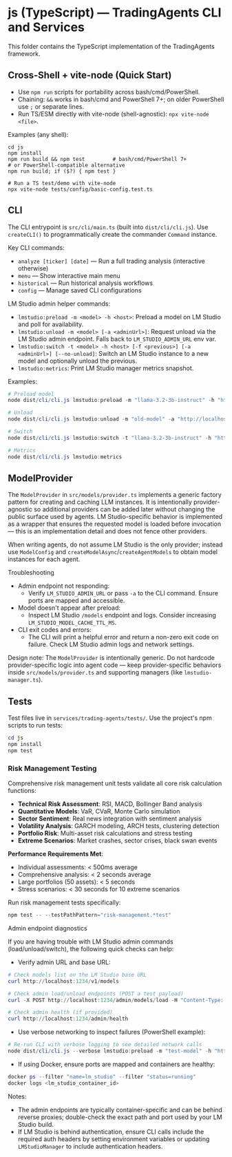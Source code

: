 # js (TypeScript) — TradingAgents CLI and Services

This folder contains the TypeScript implementation of the TradingAgents framework.

## Cross-Shell + vite-node (Quick Start)

- Use `npm run` scripts for portability across bash/cmd/PowerShell.
- Chaining: `&&` works in bash/cmd and PowerShell 7+; on older PowerShell use `;` or separate lines.
- Run TS/ESM directly with vite-node (shell-agnostic): `npx vite-node <file>`.

Examples (any shell):
```
cd js
npm install
npm run build && npm test         # bash/cmd/PowerShell 7+
# or PowerShell-compatible alternative
npm run build; if ($?) { npm test }

# Run a TS test/demo with vite-node
npx vite-node tests/config/basic-config.test.ts
```

## CLI

The CLI entrypoint is `src/cli/main.ts` (built into `dist/cli/cli.js`). Use `createCLI()` to programmatically create the commander `Command` instance.

Key CLI commands:

- `analyze [ticker] [date]` — Run a full trading analysis (interactive otherwise)
- `menu` — Show interactive main menu
- `historical` — Run historical analysis workflows
- `config` — Manage saved CLI configurations

LM Studio admin helper commands:

- `lmstudio:preload -m <model> -h <host>`: Preload a model on LM Studio and poll for availability.
- `lmstudio:unload -m <model> [-a <adminUrl>]`: Request unload via the LM Studio admin endpoint. Falls back to `LM_STUDIO_ADMIN_URL` env var.
- `lmstudio:switch -t <model> -h <host> [-f <previous>] [-a <adminUrl>] [--no-unload]`: Switch an LM Studio instance to a new model and optionally unload the previous.
- `lmstudio:metrics`: Print LM Studio manager metrics snapshot.

Examples:

```powershell
# Preload model
node dist/cli/cli.js lmstudio:preload -m "llama-3.2-3b-instruct" -h "http://localhost:1234/v1"

# Unload
node dist/cli/cli.js lmstudio:unload -m "old-model" -a "http://localhost:1234/admin"

# Switch
node dist/cli/cli.js lmstudio:switch -t "llama-3.2-3b-instruct" -h "http://localhost:1234/v1" -f "old-model" -a "http://localhost:1234/admin"

# Metrics
node dist/cli/cli.js lmstudio:metrics
```

## ModelProvider

The `ModelProvider` in `src/models/provider.ts` implements a generic factory pattern for creating and caching LLM instances. It is intentionally provider-agnostic so additional providers can be added later without changing the public surface used by agents. LM Studio-specific behavior is implemented as a wrapper that ensures the requested model is loaded before invocation — this is an implementation detail and does not fence other providers.

When writing agents, do not assume LM Studio is the only provider; instead use `ModelConfig` and `createModelAsync`/`createAgentModels` to obtain model instances for each agent.

Troubleshooting

- Admin endpoint not responding:
	- Verify `LM_STUDIO_ADMIN_URL` or pass `-a` to the CLI command. Ensure ports are mapped and accessible.
- Model doesn't appear after preload:
	- Inspect LM Studio `/models` endpoint and logs. Consider increasing `LM_STUDIO_MODEL_CACHE_TTL_MS`.
- CLI exit codes and errors:
	- The CLI will print a helpful error and return a non-zero exit code on failure. Check LM Studio admin logs and network settings.

Design note: The `ModelProvider` is intentionally generic. Do not hardcode provider-specific logic into agent code — keep provider-specific behaviors inside `src/models/provider.ts` and supporting managers (like `lmstudio-manager.ts`).

## Tests

Test files live in `services/trading-agents/tests/`. Use the project's npm scripts to run tests:

```powershell
cd js
npm install
npm test
```

### Risk Management Testing

Comprehensive risk management unit tests validate all core risk calculation functions:

- **Technical Risk Assessment**: RSI, MACD, Bollinger Band analysis
- **Quantitative Models**: VaR, CVaR, Monte Carlo simulation  
- **Sector Sentiment**: Real news integration with sentiment analysis
- **Volatility Analysis**: GARCH modeling, ARCH tests, clustering detection
- **Portfolio Risk**: Multi-asset risk calculations and stress testing
- **Extreme Scenarios**: Market crashes, sector crises, black swan events

**Performance Requirements Met**:
- Individual assessments: < 500ms average
- Comprehensive analysis: < 2 seconds average
- Large portfolios (50 assets): < 5 seconds
- Stress scenarios: < 30 seconds for 10 extreme scenarios

Run risk management tests specifically:
```powershell
npm test -- --testPathPattern="risk-management.*test"
```

Admin endpoint diagnostics

If you are having trouble with LM Studio admin commands (load/unload/switch), the following quick checks can help:

- Verify admin URL and base URL:

```powershell
# Check models list on the LM Studio base URL
curl http://localhost:1234/v1/models

# Check admin load/unload endpoints (POST a test payload)
curl -X POST http://localhost:1234/admin/models/load -H "Content-Type: application/json" -d '{"model":"test-model"}'

# Check admin health (if provided)
curl http://localhost:1234/admin/health
```

- Use verbose networking to inspect failures (PowerShell example):

```powershell
# Re-run CLI with verbose logging to see detailed network calls
node dist/cli/cli.js --verbose lmstudio:preload -m "test-model" -h "http://localhost:1234/v1"
```

- If using Docker, ensure ports are mapped and containers are healthy:

```powershell
docker ps --filter "name=lm_studio" --filter "status=running"
docker logs <lm_studio_container_id>
```

Notes:
- The admin endpoints are typically container-specific and can be behind reverse proxies; double-check the exact path and port used by your LM Studio build.
- If LM Studio is behind authentication, ensure CLI calls include the required auth headers by setting environment variables or updating `LMStudioManager` to include authentication headers.
